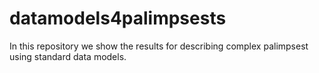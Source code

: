 # datamodels4palimpsests
In this repository we show the results for describing complex palimpsest using standard data models.
